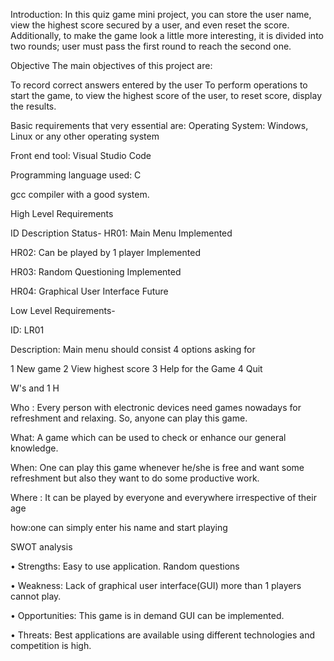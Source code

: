 Introduction: In this quiz game mini project, you can store the user name, view the highest score secured by a user, and even reset the score. Additionally, to make the game look a little more interesting, it is divided into two rounds; user must pass the first round to reach the second one.

Objective The main objectives of this project are:

To record correct answers entered by the user To perform operations to start the game, to view the highest score of the user, to reset score, display the results.

Basic requirements that very essential are: Operating System: Windows, Linux or any other operating system

Front end tool: Visual Studio Code

Programming language used: C

gcc compiler with a good system.

High Level Requirements

ID Description Status- HR01: Main Menu Implemented

HR02: Can be played by 1 player Implemented

HR03: Random Questioning Implemented

HR04: Graphical User Interface Future

Low Level Requirements-

ID: LR01

Description: Main menu should consist 4 options asking for

1 New game 2 View highest score 3 Help for the Game 4 Quit

W's and 1 H

Who : Every person with electronic devices need games nowadays for refreshment and relaxing. So, anyone can play this game.

What: A game which can be used to check or enhance our general knowledge.

When: One can play this game whenever he/she is free and want some refreshment but also they want to do some productive work.

Where : It can be played by everyone and everywhere irrespective of their age

how:one can simply enter his name and start playing

SWOT analysis

• Strengths: Easy to use application. Random questions

• Weakness: Lack of graphical user interface(GUI) more than 1 players cannot play.

• Opportunities: This game is in demand GUI can be implemented.

• Threats: Best applications are available using different technologies and competition is high.
